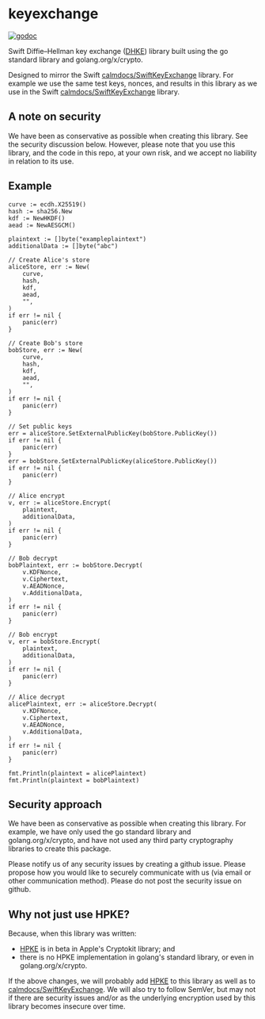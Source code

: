 # keyexchange

[![godoc](https://godoc.org/github.com/calmdocs/keyexchange?status.svg)](https://godoc.org/github.com/calmdocs/keyexchange)

Swift Diffie–Hellman key exchange ([DHKE](https://en.wikipedia.org/wiki/Diffie%E2%80%93Hellman_key_exchange)) library built using the go standard library and golang.org/x/crypto.

Designed to mirror the Swift [calmdocs/SwiftKeyExchange](https://github.com/calmdocs/SwiftKeyExchange) library.  For example we use the same test keys, nonces, and results in this library as we use in the Swift [calmdocs/SwiftKeyExchange](https://github.com/calmdocs/SwiftKeyExchange) library.

## A note on security

We have been as conservative as possible when creating this library.  See the security discussion below.  However, please note that you use this library, and the code in this repo, at your own risk, and we accept no liability in relation to its use.

## Example
```
curve := ecdh.X25519()
hash := sha256.New
kdf := NewHKDF()
aead := NewAESGCM()

plaintext := []byte("exampleplaintext")
additionalData := []byte("abc")

// Create Alice's store
aliceStore, err := New(
    curve,
    hash,
    kdf,
    aead,
    "",
)
if err != nil {
    panic(err)
}

// Create Bob's store
bobStore, err := New(
    curve,
    hash,
    kdf,
    aead,
    "",
)
if err != nil {
    panic(err)
}

// Set public keys
err = aliceStore.SetExternalPublicKey(bobStore.PublicKey())
if err != nil {
    panic(err)
}
err = bobStore.SetExternalPublicKey(aliceStore.PublicKey())
if err != nil {
    panic(err)
}

// Alice encrypt
v, err := aliceStore.Encrypt(
    plaintext,
    additionalData,
)
if err != nil {
    panic(err)
}

// Bob decrypt
bobPlaintext, err := bobStore.Decrypt(
    v.KDFNonce,
    v.Ciphertext,
    v.AEADNonce,
    v.AdditionalData,
)
if err != nil {
    panic(err)
}

// Bob encrypt
v, err = bobStore.Encrypt(
    plaintext,
    additionalData,
)
if err != nil {
    panic(err)
}

// Alice decrypt
alicePlaintext, err := aliceStore.Decrypt(
    v.KDFNonce,
    v.Ciphertext,
    v.AEADNonce,
    v.AdditionalData,
)
if err != nil {
    panic(err)
}

fmt.Println(plaintext = alicePlaintext)
fmt.Println(plaintext = bobPlaintext)
```

## Security approach

We have been as conservative as possible when creating this library.  For example, we have only used the go standard library and golang.org/x/crypto, and have not used any third party cryptography libraries to create this package.

Please notify us of any security issues by creating a github issue. Please propose how you would like to securely communicate with us (via email or other communication method). Please do not post the security issue on github.  

## Why not just use HPKE?

Because, when this library was written:
- [HPKE](https://developer.apple.com/documentation/cryptokit/hpke) is in beta in Apple's Cryptokit library; and
- there is no HPKE implementation in golang's standard library, or even in golang.org/x/crypto.

If the above changes, we will probably add [HPKE](https://developer.apple.com/documentation/cryptokit/hpke) to this library as well as to [calmdocs/SwiftKeyExchange](https://github.com/calmdocs/SwiftKeyExchange).  We will also try to follow SemVer, but may not if there are security issues and/or as the underlying encryption used by this library becomes insecure over time. 





